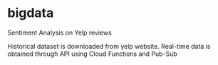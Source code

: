 # bigdata
Sentiment Analysis on Yelp reviews

Historical dataset is downloaded from yelp website.
Real-time data is obtained through API using Cloud Functions and Pub-Sub
